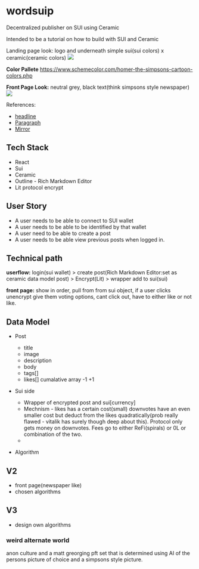 # wordsuip

Decentralized publisher on SUI using Ceramic

Intended to be a tutorial on how to build with SUI and Ceramic

Landing page look: logo and underneath simple sui(sui colors) x ceramic(ceramic colors)
![](https://i.imgur.com/92OcLuD.png)

**Color Pallete**
https://www.schemecolor.com/homer-the-simpsons-cartoon-colors.php

**Front Page Look:** neutral grey, black text(think simpsons style newspaper) 
![](https://i.imgur.com/nLQXX55.png)


References:
- [headline](https://viaheadline.xyz/)
- [Paragraph](https://paragraph.xyz/)
- [Mirror](https://mirror.xyz/dashboard)


## Tech Stack
- React
- Sui
- Ceramic
- Outline - Rich Markdown Editor
- Lit protocol encrypt


## User Story
- A user needs to be able to connect to SUI wallet
- A user needs to be able to be identified by that wallet
- A user need to be able to create a post
- A user needs to be able view previous posts when logged in.

## Technical path
**userflow:** login(sui wallet) > create post(Rich Markdown Editor:set as ceramic data model post) > Encrypt(Lit) > wrapper add to sui(sui)  

**front page:** show in order, pull from from sui object, if a user clicks unencrypt give them voting options, cant click out, have to either like or not like. 

## Data Model 
- Post
    - title
    - image
    - description
    - body
    - tags[] 
    - likes[] cumalative array -1 +1

- Sui side
    - Wrapper of encrypted post and sui[currency]
    - Mechnism - likes has a certain cost(small) downvotes have an even smaller cost but deduct from the likes quadratically(prob really flawed - vitalik has surely though deep about this). Protocol only gets money on downvotes. Fees go to either ReFi(spirals) or 0L or combination of the two.
    - 
- Algorithm 


## V2
- front page(newspaper like) 
- chosen algorithms

## V3
- design own algorithms


### weird alternate world

anon culture and a matt greorging pft set that is determined using AI of the persons picture of choice and a simpsons style picture.

